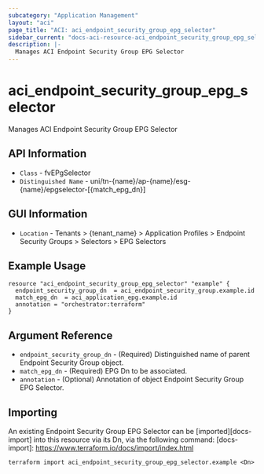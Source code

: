```yaml
---
subcategory: "Application Management"
layout: "aci"
page_title: "ACI: aci_endpoint_security_group_epg_selector"
sidebar_current: "docs-aci-resource-aci_endpoint_security_group_epg_selector"
description: |-
  Manages ACI Endpoint Security Group EPG Selector
---
```


# aci_endpoint_security_group_epg_selector #

Manages ACI Endpoint Security Group EPG Selector

## API Information ##

* `Class` - fvEPgSelector
* `Distinguished Name` - uni/tn-{name}/ap-{name}/esg-{name}/epgselector-[{match_epg_dn}]

## GUI Information ##

* `Location` - Tenants > {tenant_name} > Application Profiles > Endpoint Security Groups > Selectors > EPG Selectors


## Example Usage ##

```hcl
resource "aci_endpoint_security_group_epg_selector" "example" {
  endpoint_security_group_dn  = aci_endpoint_security_group.example.id
  match_epg_dn  = aci_application_epg.example.id 
  annotation = "orchestrator:terraform"
}
```

## Argument Reference ##

* `endpoint_security_group_dn` - (Required) Distinguished name of parent Endpoint Security Group object.
* `match_epg_dn` - (Required) EPG Dn to be associated.
* `annotation` - (Optional) Annotation of object Endpoint Security Group EPG Selector.

## Importing ##

An existing Endpoint Security Group EPG Selector can be [imported][docs-import] into this resource via its Dn, via the following command:
[docs-import]: https://www.terraform.io/docs/import/index.html


```
terraform import aci_endpoint_security_group_epg_selector.example <Dn>
```